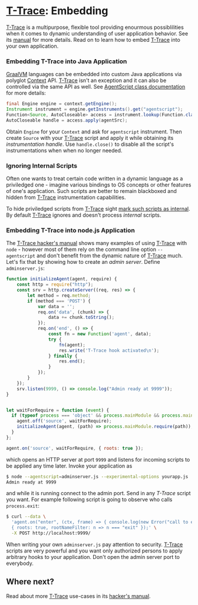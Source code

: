 # [T-Trace](T-Trace.md): Embedding

[T-Trace](T-Trace.md) is a multipurpose, flexible tool providing
enourmous possiblilities when it comes to dynamic understanding of user
application behavior. See its [manual](T-Trace-Manual.md) for more details.
Read on to learn how to embed [T-Trace](T-Trace.md) into your own application.

### Embedding T-Trace into Java Application

[GraalVM](http://graalvm.org) languages can be embedded into custom Java applications via polyglot
[Context](https://www.graalvm.org/sdk/javadoc/org/graalvm/polyglot/Context.html) API.
[T-Trace](T-Trace-Manual.md) isn't an exception and it can also be
controlled via the same API as well. See
[AgentScript class documentation](https://www.graalvm.org/tools/javadoc/com/oracle/truffle/tools/agentscript/AgentScript.html)
for more details:

```java
final Engine engine = context.getEngine();
Instrument instrument = engine.getInstruments().get("agentscript");
Function<Source, AutoCloseable> access = instrument.lookup(Function.class);
AutoCloseable handle = access.apply(agentSrc);
```

Obtain `Engine` for your `Context` and ask for `agentscript` instrument. Then create
`Source` with your [T-Trace](T-Trace-Manual.md) script and apply it while obtaining
its *instrumentation handle*. Use `handle.close()` to disable all the script's
instrumentations when when no longer needed.

### Ignoring Internal Scripts

Often one wants to treat certain code written in a dynamic language as a
priviledged one - imagine various bindings to OS concepts or other features
of one's application. Such scripts are better to remain blackboxed and hidden
from [T-Trace](T-Trace-Manual.md) instrumentation capabilities.

To hide priviledged scripts from [T-Trace](T-Trace.md) sight
[mark such scripts as internal](https://www.graalvm.org/sdk/javadoc/org/graalvm/polyglot/Source.Builder.html#internal-boolean-). By default [T-Trace](T-Trace.md) ignores and doesn't process *internal* scripts.

### Embedding T-Trace into node.js Application

The [T-Trace hacker's manual](T-Trace-Manual.md) shows many examples of using
[T-Trace](T-Trace.md) with `node` - however most of them rely on the command
line option `--agentscript` and don't benefit from the dynamic nature of
[T-Trace](T-Trace.md) much. Let's fix that by showing how to create an
*admin server*. Define `adminserver.js`:

```js
function initializeAgent(agent, require) {
    const http = require("http");
    const srv = http.createServer((req, res) => {
        let method = req.method;
        if (method === 'POST') {
            var data = '';
            req.on('data', (chunk) => {
                data += chunk.toString();
            });
            req.on('end', () => {
                const fn = new Function('agent', data);
                try {
                    fn(agent);
                    res.write('T-Trace hook activated\n');
                } finally {
                    res.end();
                }
            });
        }
    });
    srv.listen(9999, () => console.log("Admin ready at 9999"));
}


let waitForRequire = function (event) {
  if (typeof process === 'object' && process.mainModule && process.mainModule.require) {
    agent.off('source', waitForRequire);
    initializeAgent(agent, (path) => process.mainModule.require(path));
  }
};

agent.on('source', waitForRequire, { roots: true });
```

which opens an HTTP server at port `9999` and listens for incoming scripts to
be applied any time later. Invoke your application as

```bash
$ node --agentscript=adminserver.js --experimental-options yourapp.js
Admin ready at 9999
```

and while it is running connect to the admin port. Send in any *T-Trace* script you want.
For example following script is going to observe who calls `process.exit`:

```bash
$ curl --data \
  'agent.on("enter", (ctx, frame) => { console.log(new Error("call to exit").stack); }, \
  { roots: true, rootNameFilter: n => n === "exit" });' \
  -X POST http://localhost:9999/
```

When writing your own `adminserver.js` pay attention to security. [T-Trace](T-Trace.md)
scripts are very powerful and you want only authorized persons to apply arbitrary
hooks to your application. Don't open the admin server port to everybody.

## Where next?

Read about more [T-Trace](T-Trace.md) use-cases in its [hacker's manual](T-Trace-Manual.md).
